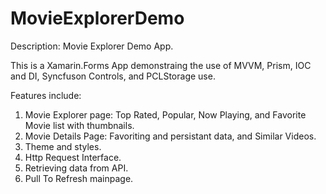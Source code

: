 # MovieExplorerDemo

Description: Movie Explorer Demo App.

This is a Xamarin.Forms App demonstraing the use of MVVM, Prism, IOC and DI, Syncfuson Controls, and PCLStorage use.

Features include:
  1. Movie Explorer page: Top Rated, Popular, Now Playing, and Favorite Movie list with thumbnails.
  2. Movie Details Page: Favoriting and persistant data, and Similar Videos.
  3. Theme and styles.
  4. Http Request Interface.
  5. Retrieving data from API.
  6. Pull To Refresh mainpage.
